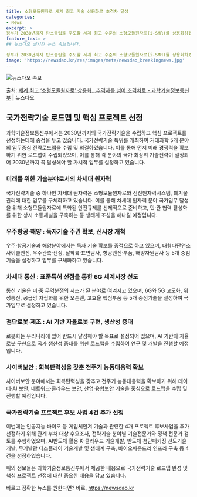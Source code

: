 ```yaml
---
title: 소형모듈원자로 세계 최고 기술 상용화로 초격차 달성
categories:
- News
excerpt: >
정부가 2030년까지 탄소중립을 주도할 세계 최고 수준의 소형모듈원자로(i-SMR)를 상용화하겠다고 밝혔다.…
feature_text: >
## 뉴스다오 실시간 뉴스 속보입니다.

정부가 2030년까지 탄소중립을 주도할 세계 최고 수준의 소형모듈원자로(i-SMR)를 상용화하겠다고 밝혔다.…
image: 'https://newsdao.kr/res/images/meta/newsdao_breakingnews.jpg'
---
```


![뉴스다오 속보](https://newsdao.kr/res/images/meta/newsdao_breakingnews.jpg)

<p>출처: <a href="https://newsdao.kr/3093" rel="dofollow">세계 최고 ‘소형모듈원자로’ 상용화…추격자를 넘어 초격차로  - 과학기술정보통신부</a> | 뉴스다오</p>

<h2 data-ke-size="size26">국가전략기술 로드맵 및 핵심 프로젝트 선정</h2>

과학기술정보통신부에서는 2030년까지의 국가전략기술을 수립하고 핵심 프로젝트를 선정하는데에 중점을 두고 있습니다. 국가전략기술 특위를 개최하여 거대과학 5개 분야의 임무중심 전략로드맵을 수립 및 의결하였습니다. 이를 통해 먼저 미래 경쟁력을 확보하기 위한 로드맵이 수립되었으며, 이를 통해 각 분야의 국가 최상위 기술전략이 설정되어 2030년까지 꼭 달성해야 할 가시적 임무를 설정하고 있습니다.

<h3 data-ke-size="size24">미래를 위한 기술분야로서의 차세대 원자력</h3>
국가전략기술 중 하나인 차세대 원자력은 소형모듈원자로와 선진원자력시스템, 폐기물관리에 대한 임무를 구체화하고 있습니다. 이를 통해 차세대 원자력 분야 국가임무 달성을 위해 소형모듈원자로에 특화된 안전규제를 선제적으로 준비하고, 민·관 협력 활성화를 위한 상시 소통채널을 구축하는 등 생태계 조성을 해나갈 예정입니다.

<h3 data-ke-size="size24">우주항공·해양 : 독자기술 주권 확보, 신시장 개척</h3>
우주·항공기술과 해양분야에서는 독자 기술 확보를 중점으로 하고 있으며, 대형다단연소사이클엔진, 우주관측·센싱, 달착륙·표면탐사, 항공엔진·부품, 해양자원탐사 등 5개 중점기술을 설정하고 임무를 구체화하고 있습니다.

<h3 data-ke-size="size24">차세대 통신 : 표준특허 선점을 통한 6G 세계시장 선도</h3>
통신 기술은 미·중 무역분쟁의 시초가 된 분야로 여겨지고 있으며, 6G와 5G 고도화, 위성통신, 공급망 자립화를 위한 오픈랜, 고효율 핵심부품 등 5개 중점기술을 설정하여 국가임무로 설정하고 있습니다.

<h3 data-ke-size="size24">첨단로봇·제조 : AI 기반 자율로봇 구현, 생산성 증대</h3>
로봇화는 우리나라에 있어 반드시 달성해야 할 목표로 설정되어 있으며, AI 기반의 자율로봇 구현으로 국가 생산성 증대를 위한 로드맵을 수립하여 연구 및 개발을 진행할 예정입니다.

<h3 data-ke-size="size24">사이버보안 : 회복탄력성을 갖춘 전주기 능동대응력 확보</h3>
사이버보안 분야에서는 회복탄력성을 갖추고 전주기 능동대응력을 확보하기 위해 데이터·AI 보안, 네트워크·클라우드 보안, 산업·융합보안 기술을 중심으로 로드맵을 수립 및 진행할 예정입니다.

<h3 data-ke-size="size24">국가전략기술 프로젝트 후보 사업 4건 추가 선정</h3>
이번에는 인공지능·바이오 등 게임체인저 기술과 관련한 4개 프로젝트 후보사업을 추가 선정하기 위해 관계 부처 대상 수요조사, 전략기술 분야별 기술전문가와 정책 전문가 검토를 수행하였으며, AI반도체 활용 K-클라우드 기술개발, 반도체 첨단패키징 선도기술개발, 무기발광 디스플레이 기술개발 및 생태계 구축, 바이오파운드리 인프라 구축 등 4건을 선정하였습니다.

위의 정보들은 과학기술정보통신부에서 제공한 내용으로 국가전략기술 로드맵 완성 및 핵심 프로젝트 선정에 대한 중요한 내용을 담고 있습니다. 

빠르고 정확한 뉴스를 원한다면? 바로, <a href="https://newsdao.kr" rel="dofollow">https://newsdao.kr</a>


    
